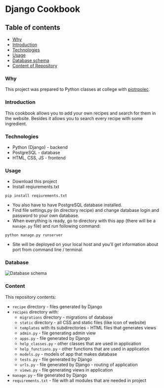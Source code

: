# Django Cookbook

## Table of contents
* [Why](#why)
* [Introduction](#introduction)
* [Technologies](#technologies)
* [Usage](#usage)
* [Database schema](#database)
* [Content of Repository](#content)

### Why
This project was prepared to Python classes at college with [piotrpolec](https://github.com/piotrpolec).

### Introduction
This cookbook allows you to add your own recipes and search for them in the website. Besides it allows you to search every recipe with some ingredient.

### Technologies
* Python (Django) - backend
* PostgreSQL - database
* HTML, CSS, JS - frontend

### Usage
* Download this project
* Install reqiurements.txt 
```
pip install reqiurements.txt
```
* You also have to have PostgreSQL database installed.
* Find file settings.py (in directory recipe) and change database login and password to your own database.
* When everything is ready, go to directory with this app (there will be a ```manage.py``` file) and run following command:
```
python manage.py runserver
```
* Site will be deployed on your local host and you'll get information about port from command line / terminal.

### Database
![Database schema](https://i.imgur.com/R5N9sjv.png)

### Content
This repository contents:
* ```recipe``` directory - files generated by Django
* ```recipes``` directory with:
  * ```migrations``` directory - migrations of database
  * ```static``` directory - all CSS and static files (like icon of website)
  * ```templates``` with its subdirectories - HTML files that generates views
  * ```admin.py``` - file generating admin view
  * ```apps.py``` - file generated by Django
  * ```help_classes.py``` - other classes that are used in application
  * ```help_functions.py``` - other functions that are used in application
  * ```models.py``` - models of app that makes database
  * ```tests.py``` - file generated by Django
  * ```urls.py``` - file generated by Django - routing of application
  * ```views.py``` - file generating views in application
* ```manage.py``` - file generated by Django
* ```requirements.txt``` - file with all modules that are needed in project
